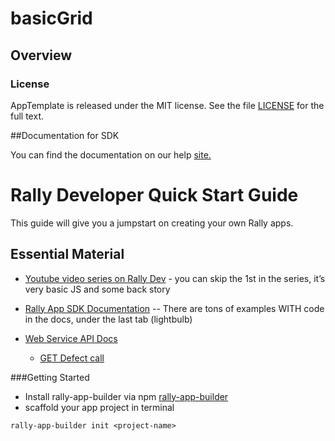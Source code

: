 basicGrid
=========================

## Overview


### License

AppTemplate is released under the MIT license.  See the file [LICENSE](./LICENSE) for the full text.

##Documentation for SDK

You can find the documentation on our help [site.](https://help.rallydev.com/apps/2.0/doc/)

# Rally Developer Quick Start Guide

This guide will give you a jumpstart on creating your own Rally apps.

## Essential Material
* [Youtube video series on Rally Dev](https://www.youtube.com/watch?v=lig8er0EaCs&index=2&list=PL3PQ-IsMxhG14aDViKxlPZASIrHatNkft) - you can skip the 1st in the series, it’s very basic JS and some back story

* [Rally App SDK Documentation](https://help.rallydev.com/apps/2.0/doc/) -- There are tons of examples WITH code in the docs, under the last tab (lightbulb)

* [Web Service API Docs](https://rally1.rallydev.com/slm/doc/webservice/) 
  + [GET Defect call](https://rally1.rallydev.com/slm/webservice/v2.0/defect/ObjectID) 

###Getting Started
* Install rally-app-builder via npm [rally-app-builder](https://github.com/RallyApps/rally-app-builder)
* scaffold your app project in terminal
```
rally-app-builder init <project-name>
```

